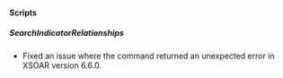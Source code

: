 
#### Scripts
##### SearchIndicatorRelationships
- Fixed an issue where the command returned an unexpected error in XSOAR version 6.6.0.
